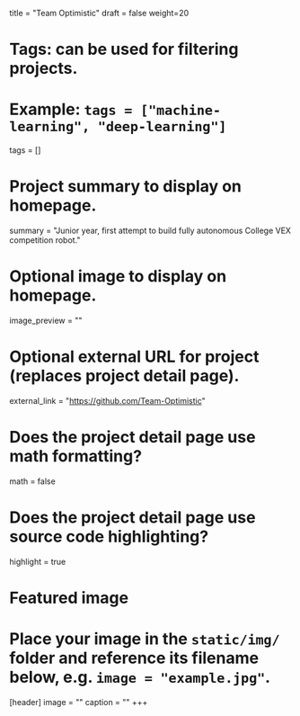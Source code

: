 title = "Team Optimistic"
draft = false
weight=20
 # Tags: can be used for filtering projects.
# Example: `tags = ["machine-learning", "deep-learning"]`
tags = []
 # Project summary to display on homepage.
summary = "Junior year, first attempt to build fully autonomous College VEX competition robot."
 # Optional image to display on homepage.
image_preview = ""
 # Optional external URL for project (replaces project detail page).
external_link = "https://github.com/Team-Optimistic"
 # Does the project detail page use math formatting?
math = false
 # Does the project detail page use source code highlighting?
highlight = true
 # Featured image
# Place your image in the `static/img/` folder and reference its filename below, e.g. `image = "example.jpg"`.
[header]
image = ""
caption = ""
 +++
